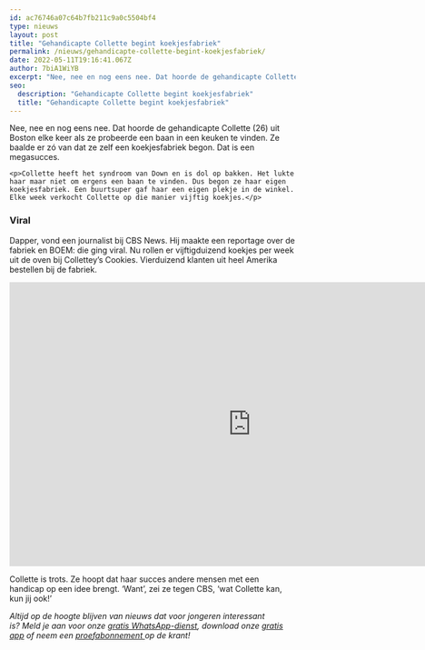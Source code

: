 ```yaml
---
id: ac76746a07c64b7fb211c9a0c5504bf4
type: nieuws
layout: post
title: "Gehandicapte Collette begint koekjesfabriek"
permalink: /nieuws/gehandicapte-collette-begint-koekjesfabriek/
date: 2022-05-11T19:16:41.067Z
author: 7biA1WiYB
excerpt: "Nee, nee en nog eens nee. Dat hoorde de gehandicapte Collette (26) uit Boston elke keer als ze probeerde een baan in een keuken te vinden. Ze baalde er zó van dat ze zelf een koekjesfabriek begon. Dat is een megasucces.  "
seo:
  description: "Gehandicapte Collette begint koekjesfabriek"
  title: "Gehandicapte Collette begint koekjesfabriek"
---
```

Nee, nee en nog eens nee. Dat hoorde de gehandicapte Collette (26) uit Boston elke keer als ze probeerde een baan in een keuken te vinden. Ze baalde er zó van dat ze zelf een koekjesfabriek begon. Dat is een megasucces.  

    <p>Collette heeft het syndroom van Down en is dol op bakken. Het lukte haar maar niet om ergens een baan te vinden. Dus begon ze haar eigen koekjesfabriek. Een buurtsuper gaf haar een eigen plekje in de winkel. Elke week verkocht Collette op die manier vijftig koekjes.</p>
<h3>Viral</h3>
<p>Dapper, vond een journalist bij CBS News. Hij maakte een reportage over de fabriek en BOEM: die ging viral. Nu rollen er vijftigduizend koekjes per week uit de oven bij Collettey’s Cookies. Vierduizend klanten uit heel Amerika bestellen bij de fabriek.</p>
<p><iframe allowfullscreen="" frameborder="0" height="500" src="https://www.youtube.com/embed/75OIgWaHYsw" width="850"></iframe></p>
<p>Collette is trots. Ze hoopt dat haar succes andere mensen met een handicap op een idee brengt. ‘Want’, zei ze tegen CBS, ‘wat Collette kan, kun jij ook!’</p>
<p><em>Altijd op de hoogte blijven van nieuws dat voor jongeren interessant is? Meld je aan voor onze </em><a href="https://original.sevendays.nl/whatsapp"><em>gratis WhatsApp-dienst</em></a><em>, download onze </em><a href="https://original.sevendays.nl/app"><em>gratis app</em></a><em> of neem een </em><a href="https://abonneren.sevendays.nl/abonneren/abonnementen/ae/artikel"><em>proefabonnement </em></a><em>op de krant! </em></p>  
